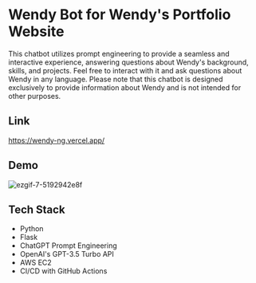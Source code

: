 # Wendy Bot for Wendy's Portfolio Website

This chatbot utilizes prompt engineering to provide a seamless and interactive experience, answering questions about Wendy's background, skills, and projects.
Feel free to interact with it and ask questions about Wendy in any language. Please note that this chatbot is designed exclusively to provide information about Wendy and is not intended for other purposes.

## Link
https://wendy-ng.vercel.app/

## Demo
![ezgif-7-5192942e8f](https://github.com/user-attachments/assets/85710b32-a7b3-431c-815c-18605a662d1a)

## Tech Stack

- Python
- Flask
- ChatGPT Prompt Engineering
- OpenAI's GPT-3.5 Turbo API
- AWS EC2
- CI/CD with GitHub Actions

